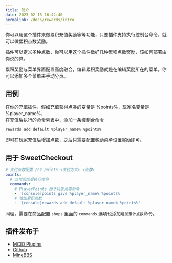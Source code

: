 ```yaml
---
title: 简介
date: 2025-02-15 16:42:40
permalink: /docs/rewards/intro
---
```


你可以用这个插件来做累积充值奖励等等功能，只要插件支持执行控制台命令，就可以做累积点数奖励。

插件可以定义多种点数，你可以用这个插件做好几种累积点数奖励，该如何部署由你说的算。

累积奖励与菜单界面配置高度融合，编辑累积奖励就是在编辑奖励所在的菜单。你可以添加多个菜单来手动分页。

## 用例​

在你的充值插件，假如充值获得点券的变量是 %points%，玩家名变量是 %player_name%，  
在充值后执行的命令列表中，添加一条控制台命令
```
rewards add default %player_name% %points%
```

即可在玩家充值后增加点数，之后只需要配置奖励菜单设置奖励即可。

## 用于 SweetCheckout

```yaml
# 支付点数配置 /cz points <支付方式> <点数>
points:
  # 支付完成后执行命令
  commands:
    # PlayerPoints 给予玩家点券命令
    - '[console]points give %player_name% %points%'
    # 增加累积点数
    - '[console]rewards add default %player_name% %points%'
```
同理，需要在商品配置 `shops` 里面的 `commands` 选项也添加`增加累计点数`命令。

## 插件发布于

+ [MCIO Plugins](https://plugins.mcio.dev/dl?repo=SweetRewards)
+ [Github](https://github.com/MrXiaoM/SweetRewards)
+ [MineBBS](https://www.minebbs.com/resources/10297)
